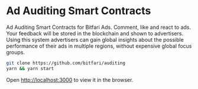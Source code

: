 # Ad Auditing Smart Contracts

Ad Auditing Smart Contracts for Bitfari Ads. Comment, like and react to ads. Your feedback will be stored in the blockchain and shown to advertisers. Using this system advertisers can gain global insights about the possible performance of their ads in multiple regions, without expensive global focus groups.

```bash
git clone https://github.com/bitfari/auditing
yarn && yarn start
```

Open [http://localhost:3000](http://localhost:3000) to view it in the browser.
